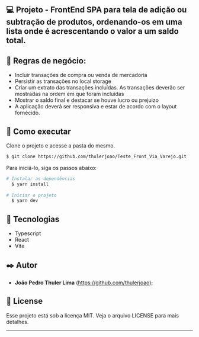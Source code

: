 ## 💻 Projeto - FrontEnd SPA para tela de adição ou subtração de produtos, ordenando-os em uma lista onde é acrescentando o valor a um saldo total. 


## 📄 Regras de negócio:

- Incluir transações de compra ou venda de mercadoria
- Persistir as transações no local storage
- Criar um extrato das transações incluídas. As transações deverão ser mostradas na ordem em que foram incluídas
- Mostrar o saldo final e destacar se houve lucro ou prejuizo
- A aplicação deverá ser responsiva e estar de acordo com o layout fornecido.


## 🚀 Como executar

Clone o projeto e acesse a pasta do mesmo.

```bash
$ git clone https://github.com/thulerjoao/Teste_Front_Via_Varejo.git
```

Para iniciá-lo, siga os passos abaixo:
```bash
# Instalar as dependências
  $ yarn install
  
# Iniciar o projeto
  $ yarn dev
```

## 🧪 Tecnologias

* Typescript
* React
* Vite

## ✒️ Autor

* **João Pedro Thuler Lima** (https://github.com/thulerjoao);


## 📝 License

Esse projeto está sob a licença MIT. Veja o arquivo LICENSE para mais detalhes.

---
